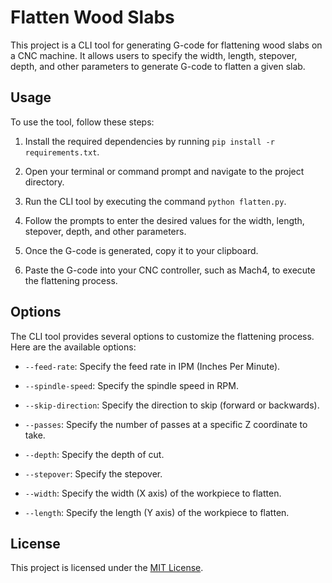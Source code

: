 # Flatten Wood Slabs

This project is a CLI tool for generating G-code for flattening wood slabs on a CNC machine. It allows users to specify the width, length, stepover, depth, and other parameters to generate G-code to flatten a given slab.

## Usage

To use the tool, follow these steps:

1. Install the required dependencies by running `pip install -r requirements.txt`.

2. Open your terminal or command prompt and navigate to the project directory.

3. Run the CLI tool by executing the command `python flatten.py`.

4. Follow the prompts to enter the desired values for the width, length, stepover, depth, and other parameters.

5. Once the G-code is generated, copy it to your clipboard.

6. Paste the G-code into your CNC controller, such as Mach4, to execute the flattening process.

## Options

The CLI tool provides several options to customize the flattening process. Here are the available options:

- `--feed-rate`: Specify the feed rate in IPM (Inches Per Minute).

- `--spindle-speed`: Specify the spindle speed in RPM.

- `--skip-direction`: Specify the direction to skip (forward or backwards).

- `--passes`: Specify the number of passes at a specific Z coordinate to take.

- `--depth`: Specify the depth of cut.

- `--stepover`: Specify the stepover.

- `--width`: Specify the width (X axis) of the workpiece to flatten.

- `--length`: Specify the length (Y axis) of the workpiece to flatten.

## License

This project is licensed under the [MIT License](LICENSE.txt).